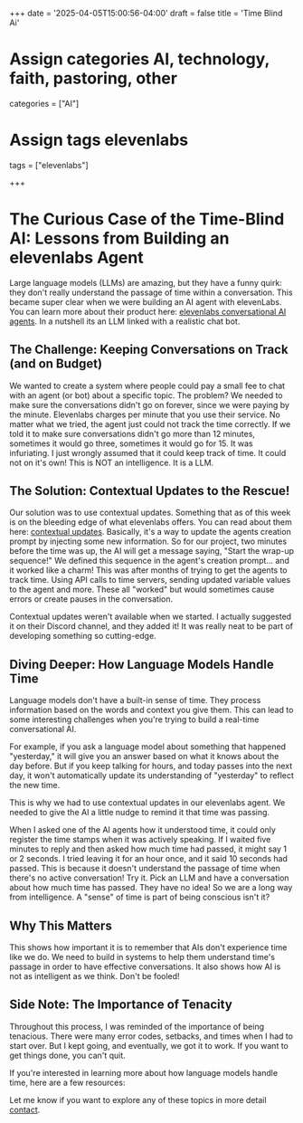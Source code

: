 +++
date = '2025-04-05T15:00:56-04:00'
draft = false
title = 'Time Blind Ai'

# Assign categories AI, technology, faith, pastoring, other
categories = ["AI"]
# Assign tags elevenlabs
tags = ["elevenlabs"]

+++

# The Curious Case of the Time-Blind AI: Lessons from Building an elevenlabs Agent

Large language models (LLMs) are amazing, but they have a funny quirk: they don't really understand the passage of time within a conversation. This became super clear when we were building an AI agent with elevenLabs. You can learn more about their product here: [elevenlabs conversational AI agents](https://elevenlabs.io/conversational-ai). In a nutshell its an LLM linked with a realistic chat bot.

## The Challenge: Keeping Conversations on Track (and on Budget)

We wanted to create a system where people could pay a small fee to chat with an agent (or bot) about a specific topic. The problem? We needed to make sure the conversations didn't go on forever, since we were paying by the minute. Elevenlabs charges per minute that you use their service. No matter what we tried, the agent just could not track the time correctly. If we told it to make sure conversations didn't go more than 12 minutes, sometimes it would go three, sometimes it would go for 15. It was infuriating. I just wrongly assumed that it could keep track of time. It could not on it's own! This is NOT an intelligence. It is a LLM.

## The Solution: Contextual Updates to the Rescue!

Our solution was to use contextual updates. Something that as of this week is on the bleeding edge of what elevenlabs offers. You can read about them here: [contextual updates](https://elevenlabs.io/docs/conversational-ai/customization/events/client-to-server-events#contextual-updates). Basically, it's a way to update the agents creation prompt by injecting some new information. So for our project, two minutes before the time was up, the AI will get a message saying, "Start the wrap-up sequence!" We defined this sequence in the agent's creation prompt... and it worked like a charm! This was after months of trying to get the agents to track time. Using API calls to time servers, sending updated variable values to the agent and more. These all "worked" but would sometimes cause errors or create pauses in the conversation.

Contextual updates weren't available when we started. I actually suggested it on their Discord channel, and they added it! It was really neat to be part of developing something so cutting-edge.

## Diving Deeper: How Language Models Handle Time

Language models don't have a built-in sense of time. They process information based on the words and context you give them. This can lead to some interesting challenges when you're trying to build a real-time conversational AI. 

For example, if you ask a language model about something that happened "yesterday," it will give you an answer based on what it knows about the day before. But if you keep talking for hours, and today passes into the next day, it won't automatically update its understanding of "yesterday" to reflect the new time. 

This is why we had to use contextual updates in our elevenlabs agent. We needed to give the AI a little nudge to remind it that time was passing.

When I asked one of the AI agents how it understood time, it could only register the time stamps when it was actively speaking. If I waited five minutes to reply and then asked how much time had passed, it might say 1 or 2 seconds. I tried leaving it for an hour once, and it said 10 seconds had passed. This is because it doesn't understand the passage of time when there's no active conversation! Try it. Pick an LLM and have a conversation about how much time has passed. They have no idea! So we are a long way from intelligence. A "sense" of time is part of being conscious isn't it?

## Why This Matters

This shows how important it is to remember that AIs don't experience time like we do. We need to build in systems to help them understand time's passage in order to have effective conversations. It also shows how AI is not as intelligent as we think. Don't be fooled!

## Side Note: The Importance of Tenacity

Throughout this process, I was reminded of the importance of being tenacious. There were many error codes, setbacks, and times when I had to start over. But I kept going, and eventually, we got it to work. If you want to get things done, you can't quit.

If you're interested in learning more about how language models handle time, here are a few resources:

Let me know if you want to explore any of these topics in more detail [contact](/contact/).